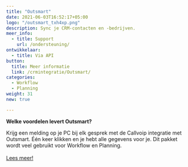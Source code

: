 ```yaml
---
title: "Outsmart"
date: 2021-06-03T16:52:17+05:00
logo: "/outsmart_txh4xp.png"
description: Sync je CRM-contacten en -bedrijven.
meer_info:
  - title: Support
    url: /ondersteuning/
ontwikkelaar:
  - title: Via API
button:
  title: Meer informatie
  link: /crmintegratie/Outsmart/
categories:
  - Workflow
  - Planning
weight: 31
new: true

---
```


**Welke voordelen levert Outsmart?**

Krijg een melding op je PC bij elk gesprek met de Callvoip integratie met Outsmart. Één keer klikken en je hebt alle gegevens voor je. Dit pakket wordt veel gebruikt voor Workflow en Planning.<br><br><a href="/crmintegratie/Outsmart/" class="button">Lees meer!</a>
